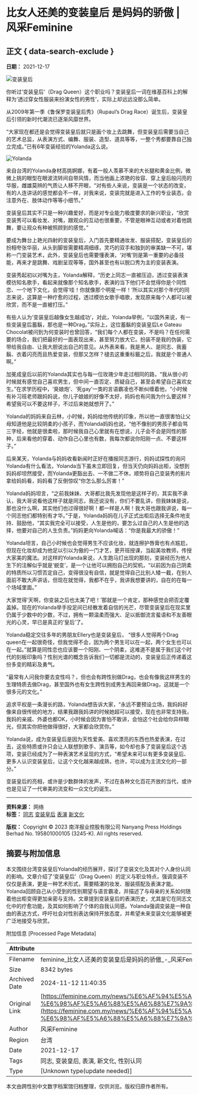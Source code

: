 # 比女人还美的变装皇后 是妈妈的骄傲 | 风采Feminine

## 正文 { data-search-exclude }


**日期：** 2021-12-17

![变装皇后](https://cdn.statically.io/img/feminine.com.my//wp-content/uploads/2021/12/17122021news1000x800.jpg)

你听过‘变装皇后’（Drag Queen）这个职业吗？变装皇后一词在维基百科上的解释为‘透过穿女性服装来扮演女性的男性’，实际上却远远没那么简单。

从2009年第一季《鲁保罗变装皇后秀》（Rupaul’s Drag Race）诞生后，变装皇后引领的新时代潮流已逐渐风靡世界。

“大家现在都还是会觉得变装皇后就只是画个妆上去跳舞，但变装皇后需要当自己的艺术总监，从表演方式、编舞、服装、造型、道具等等，一整个秀都要靠自己独立完成。”已有6年变装经验的Yolanda这么说。

![Yolanda](https://cdn.statically.io/img/feminine.com.my//wp-content/uploads/2021/12/17122021news001.jpg)

来自台湾的Yolanda身材高挑婀娜，有着一般人羡慕不来的大长腿和黄金比例，微微上挑的眼型在眼波流转间自带风情，而当他画上浓艳的妆容、穿上皇后般闪亮的华服，雌雄莫辨的气质让人移不开眼，“对有些人来说，变装是一个状态的改变，有的人连讲话的感觉都会不一样，对我来说，变装完就是进入工作的专业装态，会注意外在、肢体动作等等小细节。”

变装皇后其实不只是一种兴趣爱好，而是对专业能力极度要求的新兴职业，“欣赏变装秀可以看妆发、对嘴，跟观众的互动也很重要，不管是眼神互动或者对着他跳舞，要让观众有种被照顾到的感觉。”

要成为舞台上艳光四射的变装皇后，入门首先要精通妆发、服装搭配，变装皇后的扮相夸张华丽，从头到脚皆需要精凋细琢，灵巧的双手和独到的审美缺一不可，堪称一门变装艺术，此外，变装皇后也需要懂表演，‘对嘴’则是第一重要的必备技能，再来才是跳舞、戏剧呈现等等，国外甚至也有以脱口秀为主的变装表演。

变装秀起初以对嘴为主，Yolanda解释，“历史上同志一直被压迫，透过变装表演模彷知名歌手，看起来就像那个知名歌手，表演的当下他们不会觉得你是个同性恋、一个地下文化，会觉得‘哇！你就像那个明星一样！’所以其实对那个年代的同志来说，这算是一种疗愈的过程，透过模彷女歌手唱歌，发现原来每个人都可以被欣赏，而不是一直被打压。”

有些人认为‘变装皇后越像女生越成功’，对此，Yolanda举例，“以国外来说，有一些变装皇后蓄鬍，那也是一种Drag。”实际上，这位蓄鬍的变装皇后Le Gateau Chocolat被问到为何变装时也曾回答，“我们每个人都在变装，不是吗？在任何需要的场合，我们把最好的一面表现出来，甚至努力放大它。扮装不是我的伪装，它带给我自由、让我大胆说出自己的意见。从外表来看，我是黑人、是同志、我蓄鬍、衣着闪亮而且热爱变装，但那又怎样？褪去这重重标籤之后，我就是个普通人啊。”

加冕成皇后以前的Yolanda其实也与每一位玫瑰少年走过相同的路，“我从很小的时候就有感觉自己喜欢男生，但中间一直否定、质疑自己，甚至会希望自己喜欢女生。”在求学历程中，‘臭娘炮’、‘死gay’一类的言语霸凌也不断纠缠着他，“小时候有补习班老师跟妈妈说，你儿子娘娘的好像不太好，妈妈也有问我为什么要这样？希望我可以不要这样子，不过后来她就想开了。”

Yolanda的妈妈来自云林，小时候，妈妈给他传统的印象，所以他一直很害怕让父母知道他是比较阴柔的小孩子，而Yolanda妈妈也说，“他不像别的男孩子都会骂三字经，他就是很柔啦，那时候我自己心里就有在想说，儿子会不会是同性的那种，后来看他的穿着、动作自己心里也有数，我每次都说你阳刚一点、不要这样子。”

后来某天，Yolanda与妈妈收看新闻时正好在播报同志游行，妈妈试探性的询问Yolanda有什么看法，Yolanda当下虽未立即回复，但当天仍向妈妈出柜，没想到妈妈却坦然接受，而Yolanda更豁出去、一不做二不休，顺势将自己变装秀的影片拿给妈妈看，妈妈看了反倒惊叹“你怎么那么厉害！”

Yolanda妈妈坦言，“之前我妹妹、大哥都比我先发现他是这样子的，其实我不承认，我大哥说看他这样子就是同志，我还说没有，你们不要乱讲，但我妹妹是说，那也没什么啊，其实他们也过得很好啊！都一样是人啊！我大哥也跟我讲说，每一个同志他们都特别有才华。”于是，Yolanda妈妈在儿子正式出柜后选择无条件地支持、鼓励他，“其实我完全可以接受，人生是他的，要怎么过自己的人生是他的选择，他要对自己的人生负责。”妈妈更向Yolanda喊话：“你是我最大的骄傲！”

Yolanda坦言，自己小时候也会觉得男生不应该化妆，就连擦护唇膏也有点尴尬，但现在化妆却成为他足以引以为傲的一门才艺，更开班授课，当起美妆教师，传授大家美的魔法。对这样的Yolanda来说，人生跑马灯出现的那刻，变装经历为他人生下的注解似乎就是‘蜕变’，是一个让他可以拥抱自己的契机，“以前因为自己阴柔的特质所以习惯否定自己，变得很没有自信，就是觉得自己比别人矮一截，在别人面前不敢大声讲话，但现在就觉得，我都不在乎，我讲我想要讲的，自在的在每一个场域里面。”

大家觉得‘天啊，你变装之后也太美了吧！’那就是一个肯定，那种感觉会把否定覆盖掉。现在的Yolanda举手投足间已经散发着自信的光芒，尽管变装皇后在现实里仍属于少数中的少数，不过，拥有一颗温柔而强大、足以抵御流言蜚语和不友善眼光的心灵，早已是真正的‘皇后’了。

Yolanda稳定交往多年的男朋友Ellery也是变装皇后， “很多人觉得两个Drag queen在一起很奇怪，但我觉得不会，因为两个男生可以在一起，两个女生也可以在一起。”就算是同性恋也应该要一个阳刚、一个阴柔，这难道不是属于我们这个时代的刻板印象吗？性别光谱的概念告诉我们一切都是流动的，变装皇后正传递着这份多变的精彩及勇气。

“最常有人问我你要去变性吗？，但也会有跨性别做Drag，也会有像我这样男生的生理特质去做Drag，甚至国外也有女生跨性别成男生再回来做Drag，这就是一个很多元的文化。”

追求平权是一条漫长的路，Yolanda想告诉大家，“永远不要预设立场，我妈妈好像来自很传统的地方，结果我跟我妈讲的时候她超可以接受，现在也非常支持我，我妈的亲戚、外婆也都OK，小时候会因为害怕不敢讲，会怕这个社会给你异样眼光，但其实你把他做得很好，大家都会欣赏你。”

Yolanda说，成为变装皇后是因为天性爱美、喜欢漂亮的东西也热爱表演，在过去，这些特质或许只会让人联想到歌手、演员等，如今却也多了变装皇后这个选项，变装已经成为了一种表演艺术呈现的方式，“希望未来可以有更多变装皇后、更多人认识变装皇后，让这个文化越来越成熟，也许，可以成为主流文化的一部分。”

变装皇后的亮相，或许是少数群体的发声，不过在各种文化百花齐放的当代，或许也是见证了一代审美的流变和一众文化的诞生。

---

**资料来源：** 网络  
**标签：** [同志](https://feminine.com.my/tag/%e5%90%8c%e5%bf%97/) [变装皇后](https://feminine.com.my/tag/%e5%8f%98%e8%a3%85%e7%9a%87%e5%90%8e/) [表演](https://feminine.com.my/tag/%e8%a1%a8%e6%bc%94/) [新文化](https://feminine.com.my/tag/%e6%96%b0%e6%96%87%e5%8c%96/)

**版权：** Copyright © 2023 南洋报业控股有限公司 Nanyang Press Holdings Berhad No. 195801000105 (3245-K). All rights reserved.

## 摘要与附加信息

<!-- tcd_abstract -->
本文围绕台湾变装皇后Yolanda的经历展开，探讨了变装文化及其对个人身份认同的影响。文章介绍了‘变装皇后’（Drag Queen）的定义与职业特点，强调变装不仅仅是表演，更是一种艺术形式，需要精湛的妆发、服装搭配及表演才能。Yolanda回顾自己从小受到的性别期望与语言霸凌，并描述了与母亲的关系如何随着他出柜变得更加亲密与支持。文章提到变装皇后的表演历史，尤其是它在同志文化中的疗愈功能，及其如何影响了个体的自我认同感。Yolanda强调变装是一种自由的表达方式，呼吁社会对性别表达保持开放态度，并希望未来变装文化能够被更广泛地接受与欣赏。
<!-- tcd_abstract_end -->

附加信息 [Processed Page Metadata]

| Attribute       | Value                                  |
|-----------------|----------------------------------------|
| Filename        | feminine_比女人还美的变装皇后是妈妈的骄傲_-_风采Feminine.md                             |
| Size            | 8342 bytes                           |
| Archived Date   | 2024-11-12 11:40:35                             |
| Original Link   | [https://feminine.com.my/news/%E6%AF%94%E5%A5%B3%E4%BA%BA%E8%BF%98%E7%BE%8E%E7%9A%84%E5%8F%98%E8%A3%85%E7%9A%87%E5%90%8E-%E6%98%AF%E5%A6%88%E5%A6%88%E7%9A%84%E9%AA%84%E5%82%B2/](https://feminine.com.my/news/%E6%AF%94%E5%A5%B3%E4%BA%BA%E8%BF%98%E7%BE%8E%E7%9A%84%E5%8F%98%E8%A3%85%E7%9A%87%E5%90%8E-%E6%98%AF%E5%A6%88%E5%A6%88%E7%9A%84%E9%AA%84%E5%82%B2/)                       |
| Author          | 风采Feminine                               |
| Region          | 台湾                               |
| Date            | 2021-12-17                                 |
| Tags            | 同志, 变装皇后, 表演, 新文化, 性别认同                                 |
| Type            | [Unknown type(update needed)]                                 |
<!-- tcd_table_end -->

本文由跨性别中文数字档案馆归档整理，仅供浏览。版权归原作者所有。
